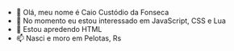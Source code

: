- 👋 Olá, meu nome é Caio Custódio da Fonseca
- 👀 No momento eu estou interessado em JavaScript, CSS e Lua
- 🌱 Estou apredendo HTML
- 📫 Nasci e moro em Pelotas, Rs



